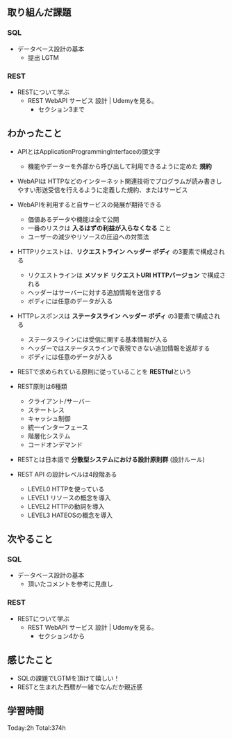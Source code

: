 ## 取り組んだ課題
### SQL
- データベース設計の基本
  - 提出 LGTM
### REST
- RESTについて学ぶ
  - REST WebAPI サービス 設計 | Udemyを見る。
    - セクション3まで
## わかったこと
- APIとはApplicationProgrammingInterfaceの頭文字
	- 機能やデーターを外部から呼び出して利用できるように定めた **規約**
- WebAPIは HTTPなどのインターネット関連技術でプログラムが読み書きしやすい形送受信を行えるように定義した規約、またはサービス
- WebAPIを利用すると自サービスの発展が期待できる
	- 価値あるデータや機能は全て公開
	- 一番のリスクは **入るはずの利益が入らなくなる** こと
	- ユーザーの減少やリソースの圧迫への対策法

- HTTPリクエストは、**リクエストライン** **ヘッダー** **ボディ** の3要素で構成される
	- リクエストラインは **メソッド** **リクエストURI** **HTTPバージョン** で構成される
	- ヘッダーはサーバーに対する追加情報を送信する
	- ボディには任意のデータが入る

- HTTPレスポンスは **ステータスライン** **ヘッダー** **ボディ** の3要素で構成される
	- ステータスラインには受信に関する基本情報が入る
	- ヘッダーではステータスラインで表現できない追加情報を返却する
	- ボディには任意のデータが入る

- RESTで求められている原則に従っていることを **RESTful**という
- REST原則は6種類
  - クライアント/サーバー
  - ステートレス
  - キャッシュ制御
  - 統一インターフェース
  - 階層化システム
  - コードオンデマンド
- RESTとは日本語で **分散型システムにおける設計原則群** (設計ルール)
- REST API の設計レベルは4段階ある
	- LEVEL0 HTTPを使っている
	- LEVEL1 リソースの概念を導入
	- LEVEL2 HTTPの動詞を導入
	- LEVEL3 HATEOSの概念を導入
## 次やること
### SQL
- データベース設計の基本
  - 頂いたコメントを参考に見直し
### REST
- RESTについて学ぶ
  - REST WebAPI サービス 設計 | Udemyを見る。
    - セクション4から
## 感じたこと
- SQLの課題でLGTMを頂けて嬉しい！
- RESTと生まれた西暦が一緒でなんだか親近感
## 学習時間
Today:2h Total:374h